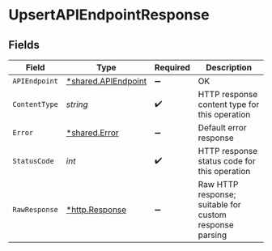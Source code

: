 # UpsertAPIEndpointResponse


## Fields

| Field                                                     | Type                                                      | Required                                                  | Description                                               |
| --------------------------------------------------------- | --------------------------------------------------------- | --------------------------------------------------------- | --------------------------------------------------------- |
| `APIEndpoint`                                             | [*shared.APIEndpoint](../../models/shared/apiendpoint.md) | :heavy_minus_sign:                                        | OK                                                        |
| `ContentType`                                             | *string*                                                  | :heavy_check_mark:                                        | HTTP response content type for this operation             |
| `Error`                                                   | [*shared.Error](../../models/shared/error.md)             | :heavy_minus_sign:                                        | Default error response                                    |
| `StatusCode`                                              | *int*                                                     | :heavy_check_mark:                                        | HTTP response status code for this operation              |
| `RawResponse`                                             | [*http.Response](https://pkg.go.dev/net/http#Response)    | :heavy_minus_sign:                                        | Raw HTTP response; suitable for custom response parsing   |